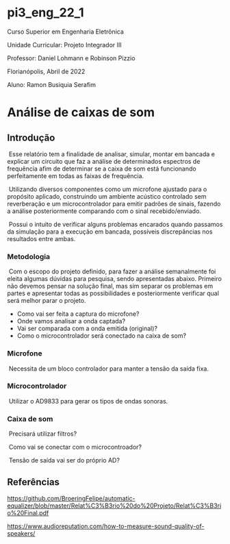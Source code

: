 # pi3_eng_22_1
Curso Superior em Engenharia Eletrônica

Unidade Curricular: Projeto Integrador III

Professor: Daniel Lohmann e Robinson Pizzio

Florianópolis, Abril de 2022 

Aluno: Ramon Busiquia Serafim



# Análise de caixas de som



## Introdução

​		Esse relatório tem a finalidade de analisar, simular, montar em bancada e explicar um circuito que faz a análise de determinados espectros de frequência afim de determinar se a caixa de som está funcionando perfeitamente em todas as faixas de frequência.

​		Utilizando diversos componentes como um microfone ajustado para o propósito aplicado, construindo um ambiente acústico controlado sem reverberação e um microcontrolador para emitir padrões de sinais, fazendo a análise posteriormente comparando com o sinal recebido/enviado.

​		Possui o intuito de verificar alguns problemas encarados quando passamos da simulação para a execução em bancada, possíveis discrepâncias nos resultados entre ambas.



### Metodologia

​		Com o escopo do projeto definido, para fazer a análise semanalmente foi eleita algumas dúvidas para pesquisa, sendo apresentadas abaixo. Primeiro não devemos pensar na solução final, mas sim separar os problemas em partes e apresentar todas as possibilidades e posteriormente verificar qual será melhor parar o projeto.

- Como vai ser feita a captura do microfone?
- Onde vamos analisar a onda captada?
- Vai ser comparada com a onda emitida (original)?
- Como o microcontrolador será conectado na caixa de som?



### Microfone

​		Necessita de um bloco controlador para manter a tensão da saída fixa.



### Microcontrolador

​		Utilizar o AD9833 para gerar os tipos de ondas sonoras.



### Caixa de som

​	Precisará utilizar filtros?

​	Como vai se conectar com o microcontroador?

​	Tensão de saída vai ser do próprio AD?



## Referências

https://github.com/BroeringFelipe/automatic-equalizer/blob/master/Relat%C3%B3rio%20do%20Projeto/Relat%C3%B3rio%20Final.pdf

https://www.audioreputation.com/how-to-measure-sound-quality-of-speakers/
